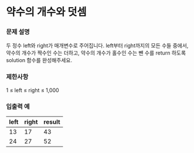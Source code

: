 # 약수의 개수와 덧셈
### 문제 설명
두 정수 left와 right가 매개변수로 주어집니다. left부터 right까지의 모든 수들 중에서, 약수의 개수가 짝수인 수는 더하고, 약수의 개수가 홀수인 수는 뺀 수를 return 하도록 solution 함수를 완성해주세요.

### 제한사항
1 ≤ left ≤ right ≤ 1,000
### 입출력 예
|left|right|result|
|---|---|---|
|13|17|43|
|24|27|52|